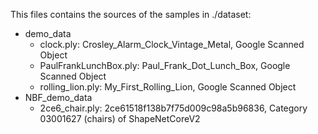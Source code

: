 This files contains the sources of the samples in ./dataset:
- demo_data
    - clock.ply: Crosley_Alarm_Clock_Vintage_Metal, Google Scanned Object
    - PaulFrankLunchBox.ply: Paul_Frank_Dot_Lunch_Box, Google Scanned Object
    - rolling_lion.ply: My_First_Rolling_Lion,  Google Scanned Object
- NBF_demo_data
    - 2ce6_chair.ply: 2ce61518f138b7f75d009c98a5b96836, Category 03001627 (chairs) of ShapeNetCoreV2
    
    